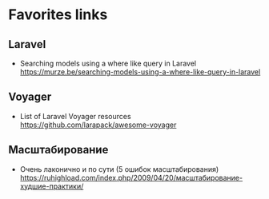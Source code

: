 # Favorites links

## Laravel
* Searching models using a where like query in Laravel https://murze.be/searching-models-using-a-where-like-query-in-laravel

## Voyager
* List of Laravel Voyager resources https://github.com/larapack/awesome-voyager

## Масштабирование
* Очень лаконично и по сути (5 ошибок масштабирования) https://ruhighload.com/index.php/2009/04/20/масштабирование-худшие-практики/
